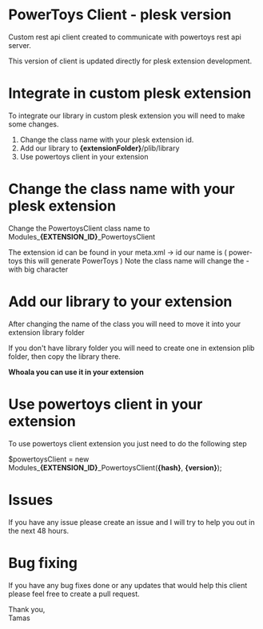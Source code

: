# PowerToys Client - plesk version

Custom rest api client created to communicate with powertoys rest api server.

This version of client is updated directly for plesk extension development.

# Integrate in custom plesk extension
To integrate our library in custom plesk extension you will need to make some changes.

1. Change the class name with your plesk extension id.
2. Add our library to <b>{extensionFolder}</b>/plib/library
3. Use powertoys client in your extension

# Change the class name with your plesk extension
Change the PowertoysClient class name to Modules_<b>{EXTENSION_ID}</b>_PowertoysClient

The extension id can be found in your meta.xml -> id our name is ( power-toys this will generate PowerToys )
Note the class name will change the - with big character

# Add our library to your extension
After changing the name of the class you will need to move it into your extension library folder

If you don't have library folder you will need to create one in extension plib folder,
then copy the library there. 

<b>Whoala you can use it in your extension</b>

# Use powertoys client in your extension
To use powertoys client extension you just need to do the following step

$powertoysClient = new Modules_<b>{EXTENSION_ID}</b>_PowertoysClient(<b>{hash}</b>, <b>{version}</b>);


# Issues
If you have any issue please create an issue and I will try to help you out in the next 48 hours.

# Bug fixing
If you have any bug fixes done or any updates that would help this client please feel free to create a pull request.

Thank you,<br/>
Tamas


